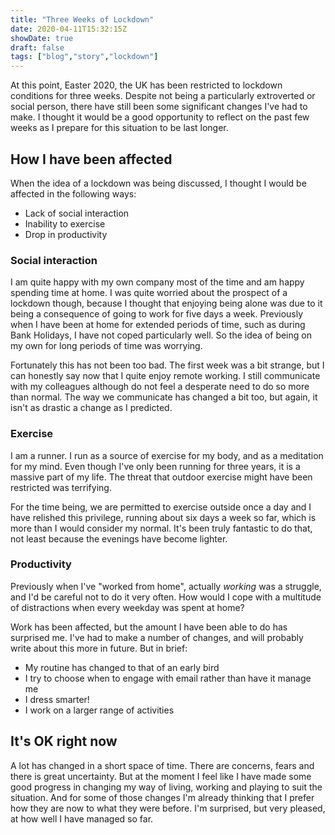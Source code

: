 ```yaml
---
title: "Three Weeks of Lockdown"
date: 2020-04-11T15:32:15Z
showDate: true
draft: false
tags: ["blog","story","lockdown"]
---
```


At this point, Easter 2020, the UK has been restricted to lockdown conditions for three weeks. Despite not being a particularly extroverted or social person, there have still been some significant changes I've had to make. I thought it would be a good opportunity to reflect on the past few weeks as I prepare for this situation to be last longer.

## How I have been affected

When the idea of a lockdown was being discussed, I thought I would be affected in the following ways:

* Lack of social interaction
* Inability to exercise
* Drop in productivity

### Social interaction

I am quite happy with my own company most of the time and am happy spending time at home. I was quite worried about the prospect of a lockdown though, because I thought that enjoying being alone was due to it being a consequence of going to work for five days a week. Previously when I have been at home for extended periods of time, such as during Bank Holidays, I have not coped particularly well. So the idea of being on my own for long periods of time was worrying.

Fortunately this has not been too bad. The first week was a bit strange, but I can honestly say now that I quite enjoy remote working. I still communicate with my colleagues although do not feel a desperate need to do so more than normal. The way we communicate has changed a bit too, but again, it isn't as drastic a change as I predicted.

### Exercise

I am a runner. I run as a source of exercise for my body, and as a meditation for my mind. Even though I've only been running for three years, it is a massive part of my life. The threat that outdoor exercise might have been restricted was terrifying.

For the time being, we are permitted to exercise outside once a day and I have relished this privilege, running about six days a week so far, which is more than I would consider my normal. It's been truly fantastic to do that, not least because the evenings have become lighter.

### Productivity

Previously when I've "worked from home", actually *working* was a struggle, and I'd be careful not to do it very often. How would I cope with a multitude of distractions when every weekday was spent at home?

Work has been affected, but the amount I have been able to do has surprised me. I've had to make a number of changes, and will probably write about this more in future. But in brief:

* My routine has changed to that of an early bird
* I try to choose when to engage with email rather than have it manage me
* I dress smarter!
* I work on a larger range of activities

## It's OK right now

A lot has changed in a short space of time. There are concerns, fears and there is great uncertainty. But at the moment I feel like I have made some good progress in changing my way of living, working and playing to suit the situation. And for some of those changes I'm already thinking that I prefer how they are now to what they were before. I'm surprised, but very pleased, at how well I have managed so far.
